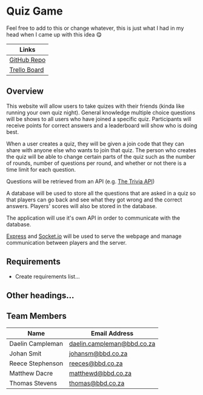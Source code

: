 # Quiz Game

Feel free to add to this or change whatever, this is just what I had in my head when I came up with this idea 😋

| Links |
|-|
| [GitHub Repo](https://github.com/Daelin-Campleman/Quiz-Game/) |
| [Trello Board](https://trello.com/invite/b/oyYSQltB/ATTIb28d46f87b502d79c5f2c283e844894d51B711F6/quiz-game) |

## Overview

This website will allow users to take quizes with their friends (kinda like running your own quiz night). General knowledge multiple choice questions will be shows to all users who have joined a specific quiz. Participants will receive points for correct answers and a leaderboard will show who is doing best.

When a user creates a quiz, they will be given a join code that they can share with anyone else who wants to join that quiz. The person who creates the quiz will be able to change certain parts of the quiz such as the number of rounds, number of questions per round, and whether or not there is a time limit for each question.

Questions will be retrieved from an API (e.g. [The Trivia API](https://the-trivia-api.com/))

A database will be used to store all the questions that are asked in a quiz so that players can go back and see what they got wrong and the correct answers. Players' scores will also be stored in the database.

The application will use it's own API in order to communicate with the database.

[Express](https://expressjs.com/) and [Socket.io](https://socket.io/) will be used to serve the webpage and manage communication between players and the server.

## Requirements

- Create requirements list...

## Other headings...


## Team Members

| Name             | Email Address              |
|------------------|----------------------------|
| Daelin Campleman | daelin.campleman@bbd.co.za |
| Johan Smit       | johansm@bbd.co.za          |
| Reece Stephenson | reeces@bbd.co.za           |
| Matthew Dacre    | matthewd@bbd.co.za         |
| Thomas Stevens   | thomas@bbd.co.za           |
